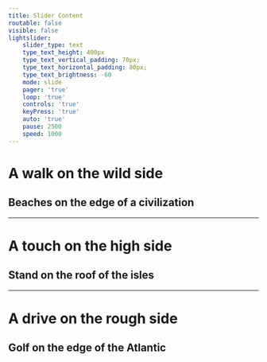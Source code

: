 ```yaml
---
title: Slider Content
routable: false
visible: false
lightslider:
    slider_type: text
    type_text_height: 400px
    type_text_vertical_padding: 70px;
    type_text_horizontal_padding: 80px;
    type_text_brightness: -60
    mode: slide
    pager: 'true'
    loop: 'true'
    controls: 'true'
    keyPress: 'true'
    auto: 'true'
    pause: 2500
    speed: 1000
---
```


# A walk on the wild side
## Beaches on the edge of a civilization
___
# A touch on the high side
## Stand on the roof of the isles
___
# A drive on the rough side
## Golf on the edge of the Atlantic
